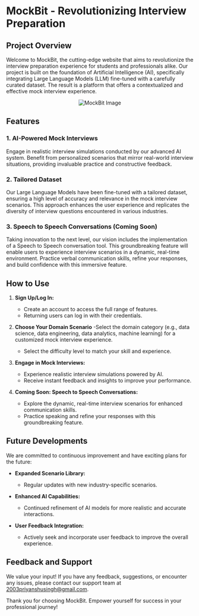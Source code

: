 
# MockBit - Revolutionizing Interview Preparation


## Project Overview

Welcome to MockBit, the cutting-edge website that aims to revolutionize the interview preparation experience for students and professionals alike. Our project is built on the foundation of Artificial Intelligence (AI), specifically integrating Large Language Models (LLM) fine-tuned with a carefully curated dataset. The result is a platform that offers a contextualized and effective mock interview experience.


<p align="center">
  <img src="https://github.com/ayuugoyal/mockinterview-saas/assets/95427620/4b2b214f-518d-4a55-9123-d0642e6b899f" alt="MockBit Image">
</p>






## Features

### 1. **AI-Powered Mock Interviews**

Engage in realistic interview simulations conducted by our advanced AI system. Benefit from personalized scenarios that mirror real-world interview situations, providing invaluable practice and constructive feedback.

### 2. **Tailored Dataset**

Our Large Language Models have been fine-tuned with a tailored dataset, ensuring a high level of accuracy and relevance in the mock interview scenarios. This approach enhances the user experience and replicates the diversity of interview questions encountered in various industries.

### 3. **Speech to Speech Conversations (Coming Soon)**

Taking innovation to the next level, our vision includes the implementation of a Speech to Speech conversation tool. This groundbreaking feature will enable users to experience interview scenarios in a dynamic, real-time environment. Practice verbal communication skills, refine your responses, and build confidence with this immersive feature.

## How to Use

1. **Sign Up/Log In:**
   - Create an account to access the full range of features.
   - Returning users can log in with their credentials.

2. **Choose Your Domain Scenario**
   -Select the domain category (e.g., data science, data engineering, data analytics, machine learning) for a customized mock interview experience.
   - Select the difficulty level to match your skill and experience.

3. **Engage in Mock Interviews:**
   - Experience realistic interview simulations powered by AI.
   - Receive instant feedback and insights to improve your performance.

4. **Coming Soon: Speech to Speech Conversations:**
   - Explore the dynamic, real-time interview scenarios for enhanced communication skills.
   - Practice speaking and refine your responses with this groundbreaking feature.

## Future Developments

We are committed to continuous improvement and have exciting plans for the future:

- **Expanded Scenario Library:**
  - Regular updates with new industry-specific scenarios.
  
- **Enhanced AI Capabilities:**
  - Continued refinement of AI models for more realistic and accurate interactions.

- **User Feedback Integration:**
  - Actively seek and incorporate user feedback to improve the overall experience.

## Feedback and Support

We value your input! If you have any feedback, suggestions, or encounter any issues, please contact our support team at [2003priyanshusingh@gmail.com](2003priyanshusingh@gmail.com).

Thank you for choosing MockBit. Empower yourself for success in your professional journey!
